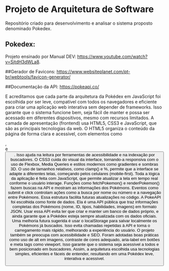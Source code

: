 # Projeto de Arquitetura de Software

Repositório criado para desenvolvimento e analisar o sistema proposto denominado Pokedex.

## Pokedex:
Projeto ensinado por Manual DEV: 
https://www.youtube.com/watch?v=SjtdH3dWLa8.

##Gerador de Favicons: 
https://www.websiteplanet.com/pt-br/webtools/favicon-generator/

##Documentação da API: 
https://pokeapi.co/

E acreditamos que cada parte da arquitetura da Pokédex em JavaScript foi escolhida por ser leve, compatível com todos os navegadores e eficiente para criar uma aplicação web interativa sem depender de frameworks. Isso garante que o sistema funcione bem, seja fácil de manter e possa ser acessado em diferentes dispositivos, mesmo com recursos limitados. 
A camada de apresentação (frontend) usa HTML5, CSS3 e JavaScript, que são as principais tecnologias da web. O HTML5 organiza o conteúdo da página de forma clara e acessível, com elementos como <main>, <form> e <button>. Isso ajuda na leitura por ferramentas de acessibilidade e na indexação por buscadores. O CSS3 cuida do visual da interface, tornando-a responsiva com o uso de Flexbox, Media Queries e estilos modernos como gradientes e sombras 3D. O uso de tamanhos relativos, como clamp() e %, permite que a interface se adapte a diferentes telas, começando pelos celulares (mobile-first).
Toda a lógica da aplicação é feita com JavaScript, que permite atualizar a tela em tempo real conforme o usuário interage. Funções como fetchPokemon() e renderPokemon() fazem buscas na API e mostram as informações dos Pokémons. Eventos como submit e click controlam ações como a busca por nome ou número e a navegação entre Pokémons. Essa estrutura facilita futuras atualizações no código. 
A PokeAPI foi escolhida como fonte de dados. Ela é uma API pública que traz informações completas dos Pokémons (nome, ID, tipos, habilidades, imagens) em formato JSON. Usar essa API evita ter que criar e manter um banco de dados próprio, e ainda garante que a Pokédex esteja sempre atualizada com os dados oficiais. Uma melhoria futura sugerida é usar o localStorage para salvar localmente os Pokémons já buscados. Isso evita chamadas repetidas à API e torna o carregamento mais rápido, melhorando a experiência do usuário. O projeto também se preocupa com acessibilidade e SEO.
Foram adotadas boas práticas como uso de alt em imagens, contraste de cores adequado, aria-label em botões e meta tags como viewport. Isso garante que o sistema seja acessível a todos e bem posicionado em buscadores. Assim, a arquitetura escolhida usa tecnologias simples, eficientes e fáceis de entender, resultando em uma Pokédex leve, interativa e acessível.
